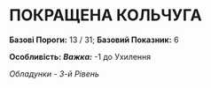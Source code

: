 ﻿# ПОКРАЩЕНА КОЛЬЧУГА

**Базові Пороги:** 13 / 31; **Базовий Показник:** 6

**Особливість:** ***Важка:*** -1 до Ухилення

*Обладунки - 3-й Рівень*